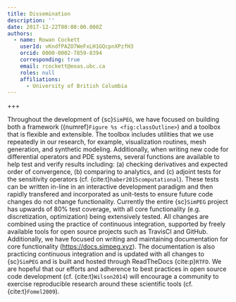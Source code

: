 ```yaml
---
title: Dissemination
description: ''
date: 2017-12-22T00:00:00.000Z
authors:
  - name: Rowan Cockett
    userId: vKndfPAZO7WeFxLH1GQcpnXPzfH3
    orcid: 0000-0002-7859-8394
    corresponding: true
    email: rcockett@eoas.ubc.ca
    roles: null
    affiliations:
      - University of British Columbia
---
```


+++

Throughout the development of {sc}`SimPEG`, we have focused on building both a framework ({numref}`Figure %s <fig:classOutline>`) and a toolbox that is flexible and extensible. The toolbox includes utilities that we use repeatedly in our research, for example, visualization routines, mesh generation, and synthetic modeling. Additionally, when writing new code for differential operators and PDE systems, several functions are available to help test and verify results including: (a) checking derivatives and expected order of convergence, (b) comparing to analytics, and (c) adjoint tests for the sensitivity operators (cf. {cite:t}`haber2015computational`). These tests can be written in-line in an interactive development paradigm and then rapidly transfered and incorporated as unit-tests to ensure future code changes do not change functionality. Currently the entire {sc}`SimPEG` project has upwards of 80\% test coverage, with all core functionality (e.g. discretization, optimization) being extensively tested. All changes are combined using the practice of continuous integration, supported by freely available tools for open source projects such as TravisCI and GitHub. Additionally, we have focused on writing and maintaining documentation for core functionality (<https://docs.simpeg.xyz>). The documentation is also practicing continuous integration and is updated with all changes to {sc}`SimPEG` and is built and hosted through ReadTheDocs {cite:p}`RTFD`. We are hopeful that our efforts and adherence to best practices in open source code development (cf. {cite:t}`Wilson2014`) will encourage a community to exercise reproducible research around these scientific tools (cf. {cite:t}`Fomel2009`).
